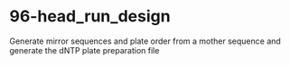 # 96-head_run_design
Generate mirror sequences and plate order from a mother sequence and generate the dNTP plate preparation file
